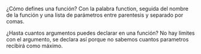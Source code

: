 ¿Cómo defines una función?
Con la palabra function, seguida del nombre de la función y una lista de parámetros entre parentesis
y separado por comas.

¿Hasta cuantos argumentos puedes declarar en una función?
No hay limites con el argumento, se declara así porque no sabemos cuantos parametros
recibirá como máximo.
